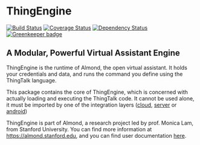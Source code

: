 # ThingEngine

[![Build Status](https://travis-ci.org/Stanford-Mobisocial-IoT-Lab/thingengine-core.svg?branch=master)](https://travis-ci.org/Stanford-Mobisocial-IoT-Lab/ThingTalk) [![Coverage Status](https://coveralls.io/repos/github/Stanford-Mobisocial-IoT-Lab/thingengine-core/badge.svg?branch=master)](https://coveralls.io/github/Stanford-Mobisocial-IoT-Lab/ThingTalk?branch=master) [![Dependency Status](https://david-dm.org/Stanford-Mobisocial-IoT-Lab/thingengine-core/status.svg)](https://david-dm.org/Stanford-Mobisocial-IoT-Lab/thingengine-core) [![Greenkeeper badge](https://badges.greenkeeper.io/Stanford-Mobisocial-IoT-Lab/thingengine-core.svg)](https://greenkeeper.io/)

## A Modular, Powerful Virtual Assistant Engine

ThingEngine is the runtime of Almond, the open virtual assistant. It holds
your credentials and data, and runs the command you define using the ThingTalk
language.

This package contains the core of ThingEngine, which is concerned with
actually loading and executing the ThingTalk code. It cannot be used alone, it
must be imported by one of the integration layers
([cloud](https://github.com/Stanford-IoT-Lab/thingengine-platform-cloud),
[server](https://github.com/Stanford-IoT-Lab/thingengine-platform-server)
or
[android](https://github.com/Stanford-IoT-Lab/thingengine-platform-android))

ThingEngine is part of Almond, a research project led by
prof. Monica Lam, from Stanford University. You can find more
information at <https://almond.stanford.edu>, and you can
find user documentation [here](/doc/main.md).
